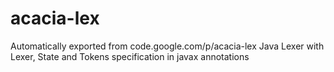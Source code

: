 # acacia-lex
Automatically exported from code.google.com/p/acacia-lex
Java Lexer with Lexer, State and Tokens specification in javax annotations
